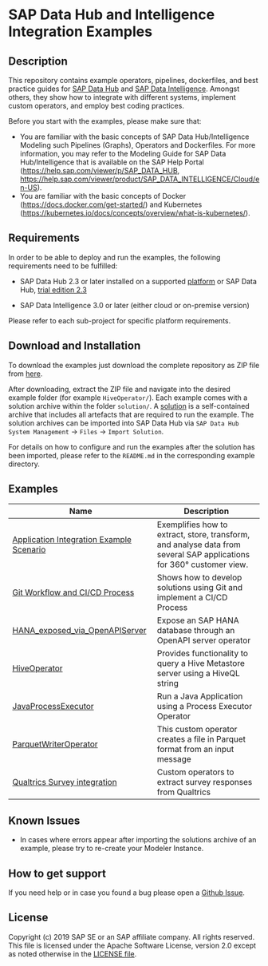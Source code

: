 # SAP Data Hub and Intelligence Integration Examples

## Description

This repository contains example operators, pipelines, dockerfiles, and best practice guides for [SAP Data Hub](https://www.sap.com/products/data-hub.html)
and [SAP Data Intelligence](https://www.sap.com/products/data-intelligence.html). Amongst others, they show how to integrate with different systems, implement custom operators, and employ best coding practices.

Before you start with the examples, please make sure that:

- You are familiar with the basic concepts of SAP Data Hub/Intelligence Modeling such Pipelines (Graphs), Operators and Dockerfiles.  For more information, you may refer to the Modeling Guide for SAP Data Hub/Intelligence that is available on the SAP Help Portal (https://help.sap.com/viewer/p/SAP_DATA_HUB, https://help.sap.com/viewer/product/SAP_DATA_INTELLIGENCE/Cloud/en-US).
- You are familiar with the basic concepts of Docker (https://docs.docker.com/get-started/) and Kubernetes (https://kubernetes.io/docs/concepts/overview/what-is-kubernetes/).

## Requirements

In order to be able to deploy and run the examples, the following requirements need to be fulfilled:

- SAP Data Hub 2.3 or later installed on a supported [platform](https://support.sap.com/content/dam/launchpad/en_us/pam/pam-essentials/SAP_Data_Hub_2_PAM.pdf) or SAP Data Hub, [trial edition 2.3](https://blogs.sap.com/2018/04/26/sap-data-hub-trial-edition/)

- SAP Data Intelligence 3.0 or later (either cloud or on-premise version)

Please refer to each sub-project for specific platform requirements.

## Download and Installation

To download the examples just download the complete repository as ZIP file from [here](https://github.com/SAP/datahub-integration-examples/archive/master.zip).

After downloading, extract the ZIP file and navigate into the desired example folder (for example `HiveOperator/`). Each example comes with a solution archive within the folder `solution/`. A [solution](https://blogs.sap.com/2018/12/05/building-sap-data-hub-solutions-aka-vsolutions/) is a self-contained archive that includes all artefacts that are required to run the example. The solution archives can be imported into SAP Data Hub via `SAP Data Hub System Management` -> `Files` -> `Import Solution`.

For details on how to configure and run the examples after the solution has been imported, please refer to the `README.md` in the corresponding example directory.


## Examples

| Name                                                              | Description                                                |
|-------------------------------------------------------------------|------------------------------------------------------------|
| [Application Integration Example Scenario](/AppIntegrationExample)| Exemplifies how to extract, store, transform, and analyse data from several SAP applications for 360° customer view. |
| [Git Workflow and CI/CD Process](./GitWorkflow)                    | Shows how to develop solutions using Git and implement a CI/CD Process |
| [HANA_exposed_via_OpenAPIServer](/HANA_exposed_via_OpenAPIServer) | Expose an SAP HANA database through an OpenAPI server operator |
| [HiveOperator](/HiveOperator)                                     | Provides functionality to query a Hive Metastore server using a HiveQL string |
| [JavaProcessExecutor](/JavaProcessExecutor)                       | Run a Java Application using a Process Executor Operator |
| [ParquetWriterOperator](/ParquetWriterOperator)                   | This custom operator creates a file in Parquet format from an input message |
| [Qualtrics Survey integration](/QualtricsIntegration)                   | Custom operators to extract survey responses from Qualtrics |

## Known Issues

- In cases where errors appear after importing the solutions archive of an example, please try to re-create your Modeler Instance.

## How to get support

If you need help or in case you found a bug please open a [Github Issue](https://github.com/SAP/datahub-integration-examples/issues).

## License

Copyright (c) 2019 SAP SE or an SAP affiliate company. All rights reserved. This file is licensed under the Apache Software License, version 2.0 except as noted otherwise in the [LICENSE file](LICENSE).
